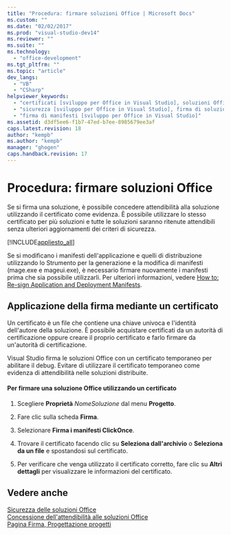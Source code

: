 ```yaml
---
title: "Procedura: firmare soluzioni Office | Microsoft Docs"
ms.custom: ""
ms.date: "02/02/2017"
ms.prod: "visual-studio-dev14"
ms.reviewer: ""
ms.suite: ""
ms.technology: 
  - "office-development"
ms.tgt_pltfrm: ""
ms.topic: "article"
dev_langs: 
  - "VB"
  - "CSharp"
helpviewer_keywords: 
  - "certificati [sviluppo per Office in Visual Studio], soluzioni Office"
  - "sicurezza [sviluppo per Office in Visual Studio], firma di soluzioni Office"
  - "firma di manifesti [sviluppo per Office in Visual Studio]"
ms.assetid: d3df5ee6-f1b7-47ed-b7ee-8985679ee3af
caps.latest.revision: 18
author: "kempb"
ms.author: "kempb"
manager: "ghogen"
caps.handback.revision: 17
---
```

# Procedura: firmare soluzioni Office
  Se si firma una soluzione, è possibile concedere attendibilità alla soluzione utilizzando il certificato come evidenza.  È possibile utilizzare lo stesso certificato per più soluzioni e tutte le soluzioni saranno ritenute attendibili senza ulteriori aggiornamenti dei criteri di sicurezza.  
  
 [!INCLUDE[appliesto_all](../vsto/includes/appliesto-all-md.md)]  
  
 Se si modificano i manifesti dell'applicazione e quelli di distribuzione utilizzando lo Strumento per la generazione e la modifica di manifesti \(mage.exe e mageui.exe\), è necessario firmare nuovamente i manifesti prima che sia possibile utilizzarli.  Per ulteriori informazioni, vedere [How to: Re-sign Application and Deployment Manifests](../Topic/How%20to:%20Re-sign%20Application%20and%20Deployment%20Manifests.md).  
  
## Applicazione della firma mediante un certificato  
 Un certificato è un file che contiene una chiave univoca e l'identità dell'autore della soluzione.  È possibile acquistare certificati da un autorità di certificazione oppure creare il proprio certificato e farlo firmare da un'autorità di certificazione.  
  
 Visual Studio firma le soluzioni Office con un certificato temporaneo per abilitare il debug.  Evitare di utilizzare il certificato temporaneo come evidenza di attendibilità nelle soluzioni distribuite.  
  
#### Per firmare una soluzione Office utilizzando un certificato  
  
1.  Scegliere **Proprietà** *NomeSoluzione* dal menu **Progetto**.  
  
2.  Fare clic sulla scheda **Firma**.  
  
3.  Selezionare **Firma i manifesti ClickOnce**.  
  
4.  Trovare il certificato facendo clic su **Seleziona dall'archivio** o **Seleziona da un file** e spostandosi sul certificato.  
  
5.  Per verificare che venga utilizzato il certificato corretto, fare clic su **Altri dettagli** per visualizzare le informazioni del certificato.  
  
## Vedere anche  
 [Sicurezza delle soluzioni Office](../vsto/securing-office-solutions.md)   
 [Concessione dell'attendibilità alle soluzioni Office](../vsto/granting-trust-to-office-solutions.md)   
 [Pagina Firma, Progettazione progetti](../ide/reference/signing-page-project-designer.md)  
  
  